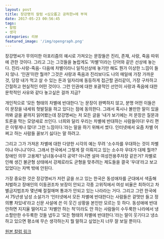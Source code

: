 ```yaml
---
layout: post
title: 장강명의 칼럼 <심오롭고 공허한>에 부쳐
date: 2017-05-23 00:56:45
tags:
- 칼럼
- 생각
categories: 리뷰
featured_image: '/img/opengraph.png'
---
```


장강명씨가 무의미한 아포리즘의 예시로 가져오는 문장들은 진리, 존재, 사랑, 죽음 따위에 관한 것이다. 그리고 그는 그것들을 놀랍게도 ‘차별’이라는 단어와 같은 선상에 놓는다. 진리-사랑-죽음- 다음에 차별이라니 일직선상에 놓기만 해도 뭔가 이상한 느낌이 들지 않나. ‘인권’이란 뭘까? 그것은 사랑과 죽음과 진리보다도 나의 매일에 가장 가까운 것, 당장 내가 먹고 살 수 있는 돈과 일자리에 동등하게 접근할 권리같이, 가장 구차하고 간절하고 현실적인 어떤 것이다. 그런 인권에 대한 포괄적인 선언이 사랑과 죽음에 대한 문학적인 사유와 같다 놓고싶은 걸까 지금?

개인적으로 ‘모든 형태의 차별에 반대한다.’는 문장이 완벽하지 않고, 분명 어떤 이들은 이 문장을 내세워 헛발질을 하고 있다는 점에 동의한다. 그래서 혹시나 볼만한 말이 있을까봐 글을 끝까지 읽어봤는데 장강명씨는 저 모든 글을 ‘내가 보기에는 저 문장은 질문과 토론을 막는 모양새로 쓰인다. 너희와 달리 우리는 차별에 반대하는 사람들이다! 우리 편은 이렇게나 많다! 그런 느낌이다.’라는 말을 하기 위해서 썼다. 인터넷에서 요즘 차별 어쩌고 하는 사람들 꼴보기 싫다는 말 하려고.

그리고 그가 가져온 차별에 대한 다양한 시각의 예는 무려 ‘소수자를 우대하는 것이 차별이냐 아니냐’이다. 그래서 한국에서 그렇게 잘 이뤄지고 있는 소수자 우대가 대체 뭘까? 장애인 의무 고용제? 남녀동수내각 공약? 아니면 설마 여성전용주차장 같은거? 차별로 인해 생긴 불균형 상태에서 강제로라도 균형을 맞추려는 제도들을 결국 ‘우대’라고 보고 있었다는 자백 밖에 안된다.

가장 중요한 것은 장강명씨가 저런 글을 쓰고 있는 한국은 동성애자를 군대에서 색출해 처벌하고 장애인의 이동권조차 보장이 안되고 각종 고위직에서 여성 비율은 최하이고 차별금지법조차 몇년째 절절매며 통과가 안되고 있는 나라라는 거다. 그리고 그런 한국에서 75년생 남성 소설가가 ‘인터넷에서 모든 차별에 반대한다는 사람들은 겉멋만 들고 정의뽕 차있네’라고 신문 사설에 쓴 이 웃긴 상황을 본인만 모르는 듯 하다. 동성애에 반대 안하면 지지율 떨어지고 ‘차별안 하는 척’이라도 안 하는 사람들이 수두룩한 나라에서 냉소할만한 수두룩한 것들 냅두고 ‘모든 형태의 차별에 반대한다.’라는 말이 웃기다고 냉소하고 있으면 평소에 무슨 생각하는지 뭘 말하고 싶었는지 너무 잘 보일 뿐이다.

[원본 칼럼 링크](http://hankookilbo.com/v/6d36cfc0aa5c4edfad487950e3b9bbee)




